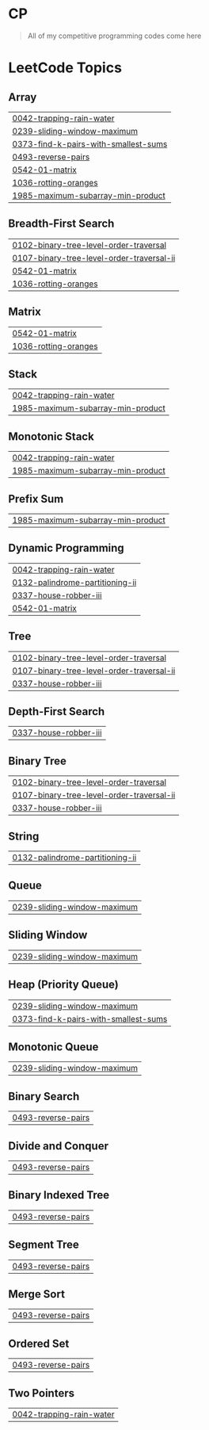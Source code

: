 # CP

> All of my competitive programming codes come here
<!---LeetCode Topics Start-->
# LeetCode Topics
## Array
|  |
| ------- |
| [0042-trapping-rain-water](https://github.com/SarbajitNandy/CP/tree/master/0042-trapping-rain-water) |
| [0239-sliding-window-maximum](https://github.com/SarbajitNandy/CP/tree/master/0239-sliding-window-maximum) |
| [0373-find-k-pairs-with-smallest-sums](https://github.com/SarbajitNandy/CP/tree/master/0373-find-k-pairs-with-smallest-sums) |
| [0493-reverse-pairs](https://github.com/SarbajitNandy/CP/tree/master/0493-reverse-pairs) |
| [0542-01-matrix](https://github.com/SarbajitNandy/CP/tree/master/0542-01-matrix) |
| [1036-rotting-oranges](https://github.com/SarbajitNandy/CP/tree/master/1036-rotting-oranges) |
| [1985-maximum-subarray-min-product](https://github.com/SarbajitNandy/CP/tree/master/1985-maximum-subarray-min-product) |
## Breadth-First Search
|  |
| ------- |
| [0102-binary-tree-level-order-traversal](https://github.com/SarbajitNandy/CP/tree/master/0102-binary-tree-level-order-traversal) |
| [0107-binary-tree-level-order-traversal-ii](https://github.com/SarbajitNandy/CP/tree/master/0107-binary-tree-level-order-traversal-ii) |
| [0542-01-matrix](https://github.com/SarbajitNandy/CP/tree/master/0542-01-matrix) |
| [1036-rotting-oranges](https://github.com/SarbajitNandy/CP/tree/master/1036-rotting-oranges) |
## Matrix
|  |
| ------- |
| [0542-01-matrix](https://github.com/SarbajitNandy/CP/tree/master/0542-01-matrix) |
| [1036-rotting-oranges](https://github.com/SarbajitNandy/CP/tree/master/1036-rotting-oranges) |
## Stack
|  |
| ------- |
| [0042-trapping-rain-water](https://github.com/SarbajitNandy/CP/tree/master/0042-trapping-rain-water) |
| [1985-maximum-subarray-min-product](https://github.com/SarbajitNandy/CP/tree/master/1985-maximum-subarray-min-product) |
## Monotonic Stack
|  |
| ------- |
| [0042-trapping-rain-water](https://github.com/SarbajitNandy/CP/tree/master/0042-trapping-rain-water) |
| [1985-maximum-subarray-min-product](https://github.com/SarbajitNandy/CP/tree/master/1985-maximum-subarray-min-product) |
## Prefix Sum
|  |
| ------- |
| [1985-maximum-subarray-min-product](https://github.com/SarbajitNandy/CP/tree/master/1985-maximum-subarray-min-product) |
## Dynamic Programming
|  |
| ------- |
| [0042-trapping-rain-water](https://github.com/SarbajitNandy/CP/tree/master/0042-trapping-rain-water) |
| [0132-palindrome-partitioning-ii](https://github.com/SarbajitNandy/CP/tree/master/0132-palindrome-partitioning-ii) |
| [0337-house-robber-iii](https://github.com/SarbajitNandy/CP/tree/master/0337-house-robber-iii) |
| [0542-01-matrix](https://github.com/SarbajitNandy/CP/tree/master/0542-01-matrix) |
## Tree
|  |
| ------- |
| [0102-binary-tree-level-order-traversal](https://github.com/SarbajitNandy/CP/tree/master/0102-binary-tree-level-order-traversal) |
| [0107-binary-tree-level-order-traversal-ii](https://github.com/SarbajitNandy/CP/tree/master/0107-binary-tree-level-order-traversal-ii) |
| [0337-house-robber-iii](https://github.com/SarbajitNandy/CP/tree/master/0337-house-robber-iii) |
## Depth-First Search
|  |
| ------- |
| [0337-house-robber-iii](https://github.com/SarbajitNandy/CP/tree/master/0337-house-robber-iii) |
## Binary Tree
|  |
| ------- |
| [0102-binary-tree-level-order-traversal](https://github.com/SarbajitNandy/CP/tree/master/0102-binary-tree-level-order-traversal) |
| [0107-binary-tree-level-order-traversal-ii](https://github.com/SarbajitNandy/CP/tree/master/0107-binary-tree-level-order-traversal-ii) |
| [0337-house-robber-iii](https://github.com/SarbajitNandy/CP/tree/master/0337-house-robber-iii) |
## String
|  |
| ------- |
| [0132-palindrome-partitioning-ii](https://github.com/SarbajitNandy/CP/tree/master/0132-palindrome-partitioning-ii) |
## Queue
|  |
| ------- |
| [0239-sliding-window-maximum](https://github.com/SarbajitNandy/CP/tree/master/0239-sliding-window-maximum) |
## Sliding Window
|  |
| ------- |
| [0239-sliding-window-maximum](https://github.com/SarbajitNandy/CP/tree/master/0239-sliding-window-maximum) |
## Heap (Priority Queue)
|  |
| ------- |
| [0239-sliding-window-maximum](https://github.com/SarbajitNandy/CP/tree/master/0239-sliding-window-maximum) |
| [0373-find-k-pairs-with-smallest-sums](https://github.com/SarbajitNandy/CP/tree/master/0373-find-k-pairs-with-smallest-sums) |
## Monotonic Queue
|  |
| ------- |
| [0239-sliding-window-maximum](https://github.com/SarbajitNandy/CP/tree/master/0239-sliding-window-maximum) |
## Binary Search
|  |
| ------- |
| [0493-reverse-pairs](https://github.com/SarbajitNandy/CP/tree/master/0493-reverse-pairs) |
## Divide and Conquer
|  |
| ------- |
| [0493-reverse-pairs](https://github.com/SarbajitNandy/CP/tree/master/0493-reverse-pairs) |
## Binary Indexed Tree
|  |
| ------- |
| [0493-reverse-pairs](https://github.com/SarbajitNandy/CP/tree/master/0493-reverse-pairs) |
## Segment Tree
|  |
| ------- |
| [0493-reverse-pairs](https://github.com/SarbajitNandy/CP/tree/master/0493-reverse-pairs) |
## Merge Sort
|  |
| ------- |
| [0493-reverse-pairs](https://github.com/SarbajitNandy/CP/tree/master/0493-reverse-pairs) |
## Ordered Set
|  |
| ------- |
| [0493-reverse-pairs](https://github.com/SarbajitNandy/CP/tree/master/0493-reverse-pairs) |
## Two Pointers
|  |
| ------- |
| [0042-trapping-rain-water](https://github.com/SarbajitNandy/CP/tree/master/0042-trapping-rain-water) |
<!---LeetCode Topics End-->